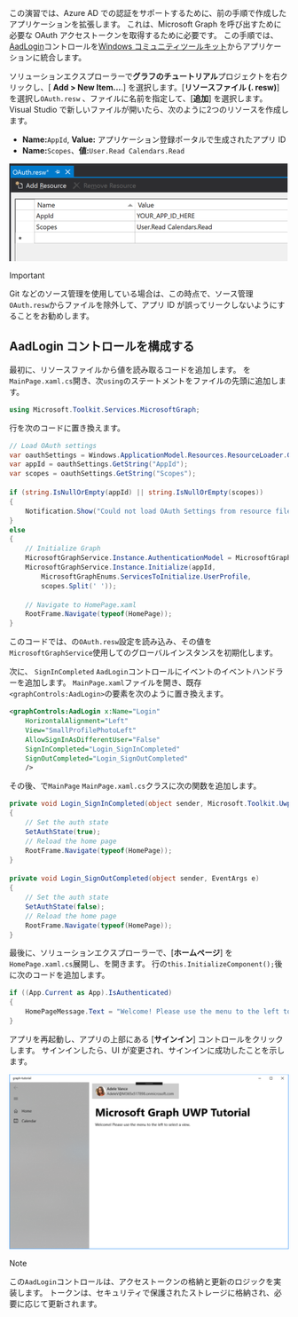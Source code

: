 <!-- markdownlint-disable MD002 MD041 -->

この演習では、Azure AD での認証をサポートするために、前の手順で作成したアプリケーションを拡張します。 これは、Microsoft Graph を呼び出すために必要な OAuth アクセストークンを取得するために必要です。 この手順では、 [AadLogin](https://docs.microsoft.com/dotnet/api/microsoft.toolkit.uwp.ui.controls.graph.aadlogin?view=win-comm-toolkit-dotnet-stable)コントロールを[Windows コミュニティツールキット](https://github.com/Microsoft/WindowsCommunityToolkit)からアプリケーションに統合します。

ソリューションエクスプローラーで**グラフのチュートリアル**プロジェクトを右クリックし、[ **Add > New Item...**.] を選択します。[**リソースファイル (. resw)**] を選択し`OAuth.resw` 、ファイルに名前を指定して、[**追加**] を選択します。 Visual Studio で新しいファイルが開いたら、次のように2つのリソースを作成します。

- **Name:**`AppId`, **Value:** アプリケーション登録ポータルで生成されたアプリ ID
- **Name:**`Scopes`、**値:**`User.Read Calendars.Read`

![Visual Studio エディターの OAuth w ファイルのスクリーンショット](./images/edit-resources-01.png)

> [!IMPORTANT]
> Git などのソース管理を使用している場合は、この時点で、ソース管理`OAuth.resw`からファイルを除外して、アプリ ID が誤ってリークしないようにすることをお勧めします。

## <a name="configure-the-aadlogin-control"></a>AadLogin コントロールを構成する

最初に、リソースファイルから値を読み取るコードを追加します。 を`MainPage.xaml.cs`開き、次`using`のステートメントをファイルの先頭に追加します。

```cs
using Microsoft.Toolkit.Services.MicrosoftGraph;
```

行を次のコードに置き換えます。

```cs
// Load OAuth settings
var oauthSettings = Windows.ApplicationModel.Resources.ResourceLoader.GetForCurrentView("OAuth");
var appId = oauthSettings.GetString("AppId");
var scopes = oauthSettings.GetString("Scopes");

if (string.IsNullOrEmpty(appId) || string.IsNullOrEmpty(scopes))
{
    Notification.Show("Could not load OAuth Settings from resource file.");
}
else
{
    // Initialize Graph
    MicrosoftGraphService.Instance.AuthenticationModel = MicrosoftGraphEnums.AuthenticationModel.V2;
    MicrosoftGraphService.Instance.Initialize(appId,
        MicrosoftGraphEnums.ServicesToInitialize.UserProfile,
        scopes.Split(' '));

    // Navigate to HomePage.xaml
    RootFrame.Navigate(typeof(HomePage));
}
```

このコードでは、の`OAuth.resw`設定を読み込み、その値を`MicrosoftGraphService`使用してのグローバルインスタンスを初期化します。

次に、 `SignInCompleted` `AadLogin`コントロールにイベントのイベントハンドラーを追加します。 `MainPage.xaml`ファイルを開き、既存`<graphControls:AadLogin>`の要素を次のように置き換えます。

```xml
<graphControls:AadLogin x:Name="Login"
    HorizontalAlignment="Left"
    View="SmallProfilePhotoLeft"
    AllowSignInAsDifferentUser="False"
    SignInCompleted="Login_SignInCompleted"
    SignOutCompleted="Login_SignOutCompleted"
    />
```

その後、で`MainPage` `MainPage.xaml.cs`クラスに次の関数を追加します。

```cs
private void Login_SignInCompleted(object sender, Microsoft.Toolkit.Uwp.UI.Controls.Graph.SignInEventArgs e)
{
    // Set the auth state
    SetAuthState(true);
    // Reload the home page
    RootFrame.Navigate(typeof(HomePage));
}

private void Login_SignOutCompleted(object sender, EventArgs e)
{
    // Set the auth state
    SetAuthState(false);
    // Reload the home page
    RootFrame.Navigate(typeof(HomePage));
}
```

最後に、ソリューションエクスプローラーで、[**ホームページ**] を`HomePage.xaml.cs`展開し、を開きます。 行の`this.InitializeComponent();`後に次のコードを追加します。

```cs
if ((App.Current as App).IsAuthenticated)
{
    HomePageMessage.Text = "Welcome! Please use the menu to the left to select a view.";
}
```

アプリを再起動し、アプリの上部にある [**サインイン**] コントロールをクリックします。 サインインしたら、UI が変更され、サインインに成功したことを示します。

![サインインした後のアプリのスクリーンショット](./images/add-aad-auth-01.png)

> [!NOTE]
> この`AadLogin`コントロールは、アクセストークンの格納と更新のロジックを実装します。 トークンは、セキュリティで保護されたストレージに格納され、必要に応じて更新されます。